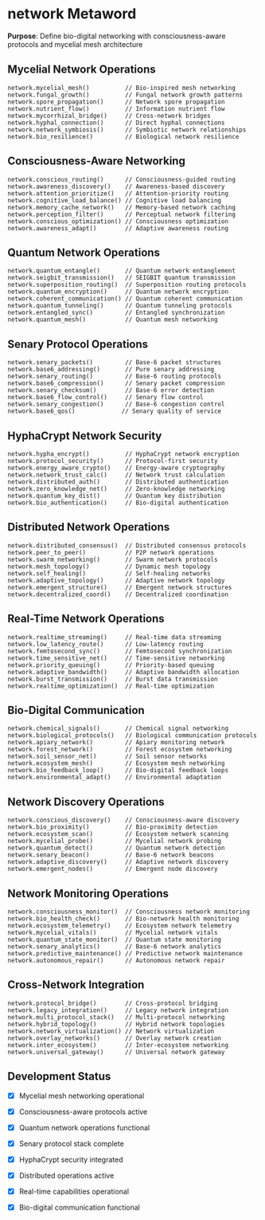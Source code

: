 # network Metaword

**Purpose**: Define bio-digital networking with consciousness-aware protocols and mycelial mesh architecture

## Mycelial Network Operations

```hyphos
network.mycelial_mesh()          // Bio-inspired mesh networking
network.fungal_growth()          // Fungal network growth patterns
network.spore_propagation()      // Network spore propagation
network.nutrient_flow()          // Information nutrient flow
network.mycorrhizal_bridge()     // Cross-network bridges
network.hyphal_connection()      // Direct hyphal connections
network.network_symbiosis()      // Symbiotic network relationships
network.bio_resilience()         // Biological network resilience
```

## Consciousness-Aware Networking

```hyphos
network.conscious_routing()      // Consciousness-guided routing
network.awareness_discovery()    // Awareness-based discovery
network.attention_prioritize()   // Attention-priority routing
network.cognitive_load_balance() // Cognitive load balancing
network.memory_cache_network()   // Memory-based network caching
network.perception_filter()      // Perceptual network filtering
network.conscious_optimization() // Consciousness optimization
network.awareness_adapt()        // Adaptive awareness routing
```

## Quantum Network Operations

```hyphos
network.quantum_entangle()       // Quantum network entanglement
network.seigbit_transmission()   // SEIGBIT quantum transmission
network.superposition_routing()  // Superposition routing protocols
network.quantum_encryption()     // Quantum network encryption
network.coherent_communication() // Quantum coherent communication
network.quantum_tunneling()      // Quantum tunneling protocols
network.entangled_sync()         // Entangled synchronization
network.quantum_mesh()           // Quantum mesh networking
```

## Senary Protocol Operations

```hyphos
network.senary_packets()         // Base-6 packet structures
network.base6_addressing()       // Pure senary addressing
network.senary_routing()         // Base-6 routing protocols
network.base6_compression()      // Senary packet compression
network.senary_checksum()        // Base-6 error detection
network.base6_flow_control()     // Senary flow control
network.senary_congestion()      // Base-6 congestion control
network.base6_qos()             // Senary quality of service
```

## HyphaCrypt Network Security

```hyphos
network.hypha_encrypt()          // HyphaCrypt network encryption
network.protocol_security()      // Protocol-first security
network.energy_aware_crypto()    // Energy-aware cryptography
network.network_trust_calc()     // Network trust calculation
network.distributed_auth()       // Distributed authentication
network.zero_knowledge_net()     // Zero-knowledge networking
network.quantum_key_dist()       // Quantum key distribution
network.bio_authentication()     // Bio-digital authentication
```

## Distributed Network Operations

```hyphos
network.distributed_consensus()  // Distributed consensus protocols
network.peer_to_peer()           // P2P network operations
network.swarm_networking()       // Swarm network protocols
network.mesh_topology()          // Dynamic mesh topology
network.self_healing()           // Self-healing networks
network.adaptive_topology()      // Adaptive network topology
network.emergent_structure()     // Emergent network structures
network.decentralized_coord()    // Decentralized coordination
```

## Real-Time Network Operations

```hyphos
network.realtime_streaming()     // Real-time data streaming
network.low_latency_route()      // Low-latency routing
network.femtosecond_sync()       // Femtosecond synchronization
network.time_sensitive_net()     // Time-sensitive networking
network.priority_queuing()       // Priority-based queuing
network.adaptive_bandwidth()     // Adaptive bandwidth allocation
network.burst_transmission()     // Burst data transmission
network.realtime_optimization()  // Real-time optimization
```

## Bio-Digital Communication

```hyphos
network.chemical_signals()       // Chemical signal networking
network.biological_protocols()   // Biological communication protocols
network.apiary_network()         // Apiary monitoring network
network.forest_network()         // Forest ecosystem networking
network.soil_sensor_net()        // Soil sensor networks
network.ecosystem_mesh()         // Ecosystem mesh networking
network.bio_feedback_loop()      // Bio-digital feedback loops
network.environmental_adapt()    // Environmental adaptation
```

## Network Discovery Operations

```hyphos
network.conscious_discovery()    // Consciousness-aware discovery
network.bio_proximity()          // Bio-proximity detection
network.ecosystem_scan()         // Ecosystem network scanning
network.mycelial_probe()         // Mycelial network probing
network.quantum_detect()         // Quantum network detection
network.senary_beacon()          // Base-6 network beacons
network.adaptive_discovery()     // Adaptive network discovery
network.emergent_nodes()         // Emergent node discovery
```

## Network Monitoring Operations

```hyphos
network.consciousness_monitor()  // Consciousness network monitoring
network.bio_health_check()       // Bio-network health monitoring
network.ecosystem_telemetry()    // Ecosystem network telemetry
network.mycelial_vitals()        // Mycelial network vitals
network.quantum_state_monitor()  // Quantum state monitoring
network.senary_analytics()       // Base-6 network analytics
network.predictive_maintenance() // Predictive network maintenance
network.autonomous_repair()      // Autonomous network repair
```

## Cross-Network Integration

```hyphos
network.protocol_bridge()        // Cross-protocol bridging
network.legacy_integration()     // Legacy network integration
network.multi_protocol_stack()   // Multi-protocol networking
network.hybrid_topology()        // Hybrid network topologies
network.network_virtualization() // Network virtualization
network.overlay_networks()       // Overlay network creation
network.inter_ecosystem()        // Inter-ecosystem networking
network.universal_gateway()      // Universal network gateway
```

## Development Status

- [x] Mycelial mesh networking operational
- [x] Consciousness-aware protocols active
- [x] Quantum network operations functional
- [x] Senary protocol stack complete
- [x] HyphaCrypt security integrated
- [x] Distributed operations active
- [x] Real-time capabilities operational
- [x] Bio-digital communication functional

